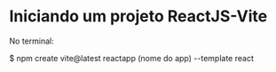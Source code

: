 # Iniciando um projeto ReactJS-Vite

No terminal:

$ npm create vite@latest reactapp (nome do app) --template react